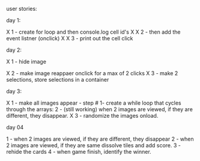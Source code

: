 
user stories:

day 1:

X 1 - create for loop and then console.log cell id's X
X 2 - then add the event listner (onclick) X
X 3 - print out the cell click


day 2:

X 1 - hide image

X 2 - make image reappaer onclick for a max of 2 clicks
X 3 - make 2 selections, store selections in a container


day 3:

X 1 -  make all images appear
      - step # 1- create a while loop that cycles through the arrays:
  2 -  (still working) when 2 images are viewed, if they are different, they disappear.
X 3 - randomize the images onload.


day 04

1 - when 2 images are viewed, if they are different, they disappear
2 - when 2 images are viewed, if they are same dissolve tiles and add score.
3 - rehide the cards
4 - when game finish, identify the winner.





